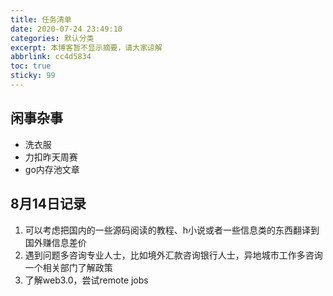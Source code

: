 ```yaml
---
title: 任务清单
date: 2020-07-24 23:49:10
categories: 默认分类
excerpt: 本博客暂不显示摘要，请大家谅解
abbrlink: cc4d5834
toc: true
sticky: 99
---
```


## 闲事杂事

- 洗衣服
- 力扣昨天周赛
- go内存池文章

## 8月14日记录

1. 可以考虑把国内的一些源码阅读的教程、h小说或者一些信息类的东西翻译到国外赚信息差价
2. 遇到问题多咨询专业人士，比如境外汇款咨询银行人士，异地城市工作多咨询一个相关部门了解政策
3. 了解web3.0，尝试remote jobs

